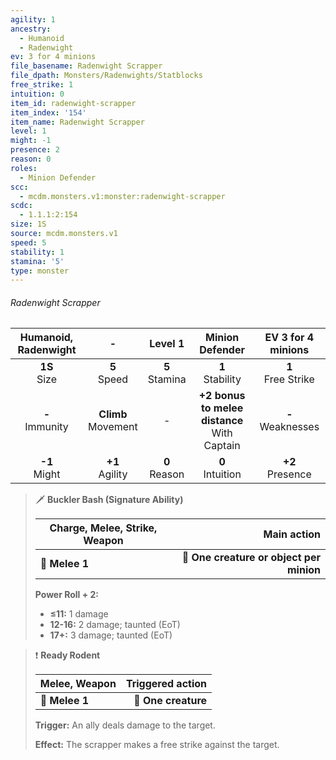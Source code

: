 ```yaml
---
agility: 1
ancestry:
  - Humanoid
  - Radenwight
ev: 3 for 4 minions
file_basename: Radenwight Scrapper
file_dpath: Monsters/Radenwights/Statblocks
free_strike: 1
intuition: 0
item_id: radenwight-scrapper
item_index: '154'
item_name: Radenwight Scrapper
level: 1
might: -1
presence: 2
reason: 0
roles:
  - Minion Defender
scc:
  - mcdm.monsters.v1:monster:radenwight-scrapper
scdc:
  - 1.1.1:2:154
size: 1S
source: mcdm.monsters.v1
speed: 5
stability: 1
stamina: '5'
type: monster
---
```


###### Radenwight Scrapper

| Humanoid, Radenwight |            -            |      Level 1       |                 Minion Defender                  |   EV 3 for 4 minions   |
| :------------------: | :---------------------: | :----------------: | :----------------------------------------------: | :--------------------: |
|   **1S**<br/> Size   |    **5**<br/> Speed     | **5**<br/> Stamina |               **1**<br/> Stability               | **1**<br/> Free Strike |
| **-**<br/> Immunity  | **Climb**<br/> Movement |         -          | **+2 bonus to melee distance**<br/> With Captain | **-**<br/> Weaknesses  |
|  **-1**<br/> Might   |   **+1**<br/> Agility   | **0**<br/> Reason  |               **0**<br/> Intuition               |  **+2**<br/> Presence  |

> 🗡 **Buckler Bash (Signature Ability)**
>
> | **Charge, Melee, Strike, Weapon** |                          **Main action** |
> | --------------------------------- | ---------------------------------------: |
> | **📏 Melee 1**                    | **🎯 One creature or object per minion** |
>
> **Power Roll + 2:**
>
> - **≤11:** 1 damage
> - **12-16:** 2 damage; taunted (EoT)
> - **17+:** 3 damage; taunted (EoT)

> ❗️ **Ready Rodent**
>
> | **Melee, Weapon** | **Triggered action** |
> | ----------------- | -------------------: |
> | **📏 Melee 1**    |  **🎯 One creature** |
>
> **Trigger:** An ally deals damage to the target.
>
> **Effect:** The scrapper makes a free strike against the target.
